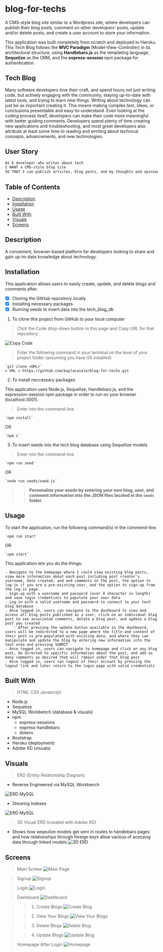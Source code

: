 # blog-for-techs
A CMS-style blog site similar to a Wordpress site, where developers can publish their blog posts, comment on other developers' posts, update and/or delete posts, and create a user account to store your information. 

This application was built completely from scratch and deployed to Heroku. This Tech Blog follows the **MVC Paradigm** (Model-View-Controller) in its architectural structure, using **Handlebars.js** as the templating language, **Sequelize** as the ORM, and the **express-session** npm package for authentication.

## Tech Blog
Many software developers love their craft, and spend hours not just writing code, but actively engaging with the community, staying up-to-date with latest tools, and trying to learn new things. Writing about technology can just be as important creating it. This means making complex text, ideas, or conclusions presentable and easy-to-understand. Even looking at the coding process itself, developers can make their code more meaningful with better guiding comments. Developers spend plenty of time creating new applications and troubleshooting, and most great developers also attribute at least some time to reading and wrriting about technical concepts, advancements, and new technologies.

## User Story
```md
AS A developer who writes about tech
I WANT a CMS-style blog site
SO THAT I can publish articles, blog posts, and my thoughts and opinions
```

## Table of Contents
* [Description](#description)
* [Installation](#installation)
* [Usage](#usage)
* [Built With](#built-with)
* [Visuals](#visuals)
* [Screens](#screens)

## Description
A convenient, browser-based platform for developers looking to share and gain up-to-date knowledge about technology.

## Installation
This application allows users to easily create, update, and delete blogs and comments after:

- [x] Cloning the GitHub repository locally
- [x] Installing necessary packages
- [x] Running seeds to insert data into the tech_blog_db

1. To clone this project from GitHub to your local computer

> Click the Code drop-down button in this page and Copy URL for that repository:

![Copy Code](assets/clone-tech-blog-url.png "Clone GitHub Repo")

> Enter the following command in your terminal on the level of your project folder (assuming you have Git installed)

    `git clone <URL>`
    > URL = https://github.com/kaylacasale/blog-for-techs.git




2. To install neccessary packages

This application uses Node.js, Sequelize, Handlebars.js, and the expression-session npm package in order to run on your browser (localhost:3001).

> Enter into the command-line

    `npm install`

OR

    `npm i`


3. To insert seeds into the tech blog database using Sequelize models

> Enter into the command-line

    `npm run seed`

OR

    `node run seeds/seed.js`

>> **Personalize your seeds by entering your own blog, user, and comment information into the JSON files located in the `seeds` folder**

## Usage

To start the application, run the following command(s) in the commend-line.

    `npm run start`

OR

    `npm start`

This application lets you do the things:

    - Navigate to the homepage where I could view existing blog posts, view more information about each post including post creator's username, date created, and and comments on the post, the option to log-in if you are a pre-existing user, and the option to sign-up from the log-in page.
    - Sign-up with a username and password (over 8 character in length) and save login credentials to populate your user data 
    - Log-in with a valid username and password to connect to your tech blog database
    - Once logged in, users can navigate to the dashboard to view and access all blog posts published as a user, click on an individual blog post to see associated comments, delete a blog post, and update a blog post you created
        - After pressing the update button available in the dashboard, users will be redirected to a new page where the title and content of their post is pre-populated with existing data, and where they can manipulate and update the blog by entering new information into the text area and pressing SUBMIT
    - Once logged in, users can navigate to homepage and click on any blog post, be directed to specific information about the post, and add as many comments as desired that will remain under that blog post
    - Once logged in, users can logout of their account by pressing the logout link and later return to the login page with valid credentials

## Built With
> HTML
> CSS 
> Javascript

* Node.js
* Sequelize
* MySQL Workbench (database & visuals)
* npm
    * express-sessions
    * express-handlebars
    * dotenv
* Bootstrap 
* Heroku (deployment)
* Adobe XD (visuals)

## Visuals

> ERD (Entity Relationship Diagram)
- Reverse Engineered via MySQL Workbench

![ERD MySQL](assets/tech-blog-erd.png "Reverse Engineer Diagram")

- Showing Indexes

![ERD MySQL](assets/tech-blog-erd-showingindexes.png "Showing Indexes")

> 3D Visual ERD (created with Adobe XD)
- Shows how seqeulize models get sent in routes to handlebars pages and how relationships through foreign keys allow various of acessing data through linked models
![3D ERD](assets/blog_for_techs-visual-erd.png "Sequelize models through routes to handlebars")

## Screens
> Main Screen
![Main Page](assets/see-blogs.png "See Blog Posts")

> Signup
![Signup](assets/signup.png "Signup Page")

> Login
![Login](assets/login.png "Login Page")

> Dashboard
![Dashboard](assets/dashboard.png "Dashboard Routes")

>> 1. Create Blogs
![Create Blog](assets/create-blog.png "Create Blog Posts")

>> 2. View Your Blogs
![View Your Blogs](assets/view-blogs.png "View Existing Blogs")

>> 3. Delete Blogs
![Delete Blog](assets/delete-blog.png "Delete Existing Blogs")

>> 4. Update Blogs
![Update Blog](assets/update-blog.png "Updte Existing Blogs")

> Homepage After Login
![Homepage](assets/homepage.png "Homepage for Authorized Users")
